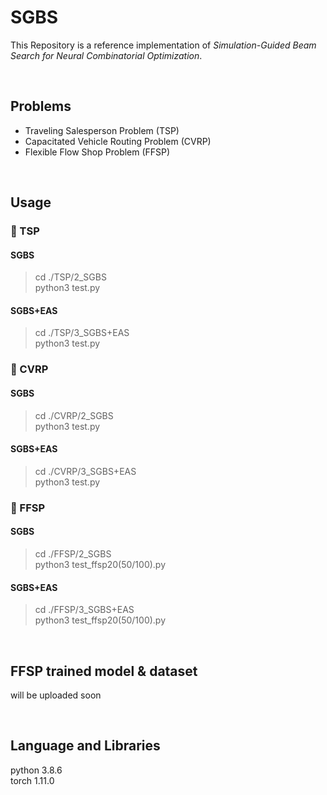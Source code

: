 # SGBS

This Repository is a reference implementation of *Simulation-Guided Beam Search for Neural Combinatorial Optimization*.

<br>

## Problems
* Traveling Salesperson Problem (TSP)  
* Capacitated Vehicle Routing Problem (CVRP)  
* Flexible Flow Shop Problem (FFSP)   

<br>

## Usage

### 🌱 TSP

#### SGBS
> cd ./TSP/2_SGBS  
> python3 test.py

#### SGBS+EAS
> cd ./TSP/3_SGBS+EAS  
> python3 test.py

### 🌱 CVRP

#### SGBS
> cd ./CVRP/2_SGBS  
> python3 test.py

#### SGBS+EAS
> cd ./CVRP/3_SGBS+EAS  
> python3 test.py

### 🌱 FFSP

#### SGBS
> cd ./FFSP/2_SGBS  
> python3 test_ffsp20(50/100).py

#### SGBS+EAS
> cd ./FFSP/3_SGBS+EAS  
> python3 test_ffsp20(50/100).py

<br>

## FFSP trained model & dataset
will be uploaded soon

<br>

## Language and Libraries
python 3.8.6  
torch 1.11.0

<!--
**sgbs-neurips/sgbs-neurips** is a ✨ _special_ ✨ repository because its `README.md` (this file) appears on your GitHub profile.

Here are some ideas to get you started:

- 🔭 I’m currently working on ...
- 🌱 I’m currently learning ...
- 👯 I’m looking to collaborate on ...
- 🤔 I’m looking for help with ...
- 💬 Ask me about ...
- 📫 How to reach me: ...
- 😄 Pronouns: ...
- ⚡ Fun fact: ...
-->
